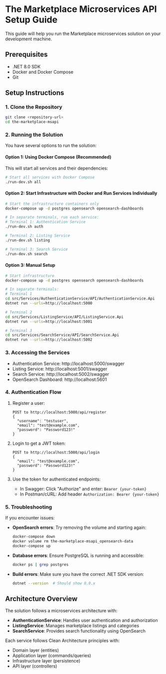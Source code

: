 # The Marketplace Microservices API Setup Guide

This guide will help you run the Marketplace microservices solution on your development machine.

## Prerequisites

- .NET 8.0 SDK
- Docker and Docker Compose
- Git

## Setup Instructions

### 1. Clone the Repository

```bash
git clone <repository-url>
cd the-marketplace-msapi
```

### 2. Running the Solution

You have several options to run the solution:

#### Option 1: Using Docker Compose (Recommended)

This will start all services and their dependencies:

```bash
# Start all services with Docker Compose
./run-dev.sh all
```

#### Option 2: Start Infrastructure with Docker and Run Services Individually

```bash
# Start the infrastructure containers only
docker-compose up -d postgres opensearch opensearch-dashboards

# In separate terminals, run each service:
# Terminal 1: Authentication Service
./run-dev.sh auth

# Terminal 2: Listing Service
./run-dev.sh listing

# Terminal 3: Search Service
./run-dev.sh search
```

#### Option 3: Manual Setup

```bash
# Start infrastructure
docker-compose up -d postgres opensearch opensearch-dashboards

# In separate terminals:
# Terminal 1
cd src/Services/AuthenticationService/API/AuthenticationService.Api
dotnet run --urls=http://localhost:5000

# Terminal 2
cd src/Services/ListingService/API/ListingService.Api
dotnet run --urls=http://localhost:5001

# Terminal 3
cd src/Services/SearchService/API/SearchService.Api
dotnet run --urls=http://localhost:5002
```

### 3. Accessing the Services

- Authentication Service: http://localhost:5000/swagger
- Listing Service: http://localhost:5001/swagger  
- Search Service: http://localhost:5002/swagger
- OpenSearch Dashboard: http://localhost:5601

### 4. Authentication Flow

1. Register a user:
   ```
   POST to http://localhost:5000/api/register
   {
     "username": "testuser",
     "email": "test@example.com",
     "password": "Password123!"
   }
   ```

2. Login to get a JWT token:
   ```
   POST to http://localhost:5000/api/login
   {
     "email": "test@example.com",
     "password": "Password123!"
   }
   ```

3. Use the token for authenticated endpoints:
   - In Swagger: Click "Authorize" and enter: `Bearer {your-token}`
   - In Postman/cURL: Add header `Authorization: Bearer {your-token}`

### 5. Troubleshooting

If you encounter issues:

- **OpenSearch errors**: Try removing the volume and starting again:
  ```bash
  docker-compose down
  docker volume rm the-marketplace-msapi_opensearch-data
  docker-compose up
  ```

- **Database errors**: Ensure PostgreSQL is running and accessible:
  ```bash
  docker ps | grep postgres
  ```

- **Build errors**: Make sure you have the correct .NET SDK version:
  ```bash
  dotnet --version  # Should show 8.0.x
  ```

## Architecture Overview

The solution follows a microservices architecture with:

- **AuthenticationService**: Handles user authentication and authorization
- **ListingService**: Manages marketplace listings and categories
- **SearchService**: Provides search functionality using OpenSearch

Each service follows Clean Architecture principles with:
- Domain layer (entities)
- Application layer (commands/queries)
- Infrastructure layer (persistence)
- API layer (controllers)